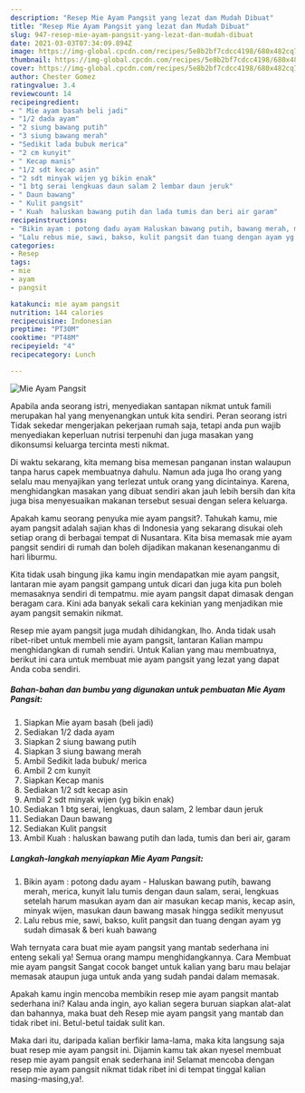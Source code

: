 ```yaml
---
description: "Resep Mie Ayam Pangsit yang lezat dan Mudah Dibuat"
title: "Resep Mie Ayam Pangsit yang lezat dan Mudah Dibuat"
slug: 947-resep-mie-ayam-pangsit-yang-lezat-dan-mudah-dibuat
date: 2021-03-03T07:34:09.894Z
image: https://img-global.cpcdn.com/recipes/5e8b2bf7cdcc4198/680x482cq70/mie-ayam-pangsit-foto-resep-utama.jpg
thumbnail: https://img-global.cpcdn.com/recipes/5e8b2bf7cdcc4198/680x482cq70/mie-ayam-pangsit-foto-resep-utama.jpg
cover: https://img-global.cpcdn.com/recipes/5e8b2bf7cdcc4198/680x482cq70/mie-ayam-pangsit-foto-resep-utama.jpg
author: Chester Gomez
ratingvalue: 3.4
reviewcount: 14
recipeingredient:
- " Mie ayam basah beli jadi"
- "1/2 dada ayam"
- "2 siung bawang putih"
- "3 siung bawang merah"
- "Sedikit lada bubuk merica"
- "2 cm kunyit"
- " Kecap manis"
- "1/2 sdt kecap asin"
- "2 sdt minyak wijen yg bikin enak"
- "1 btg serai lengkuas daun salam 2 lembar daun jeruk"
- " Daun bawang"
- " Kulit pangsit"
- " Kuah  haluskan bawang putih dan lada tumis dan beri air garam"
recipeinstructions:
- "Bikin ayam : potong dadu ayam Haluskan bawang putih, bawang merah, merica, kunyit lalu tumis dengan daun salam, serai, lengkuas setelah harum masukan ayam dan air masukan kecap manis, kecap asin, minyak wijen, masukan daun bawang masak hingga sedikit menyusut"
- "Lalu rebus mie, sawi, bakso, kulit pangsit dan tuang dengan ayam yg sudah dimasak &amp; beri kuah bawang"
categories:
- Resep
tags:
- mie
- ayam
- pangsit

katakunci: mie ayam pangsit 
nutrition: 144 calories
recipecuisine: Indonesian
preptime: "PT30M"
cooktime: "PT48M"
recipeyield: "4"
recipecategory: Lunch

---
```



![Mie Ayam Pangsit](https://img-global.cpcdn.com/recipes/5e8b2bf7cdcc4198/680x482cq70/mie-ayam-pangsit-foto-resep-utama.jpg)

Apabila anda seorang istri, menyediakan santapan nikmat untuk famili merupakan hal yang menyenangkan untuk kita sendiri. Peran seorang istri Tidak sekedar mengerjakan pekerjaan rumah saja, tetapi anda pun wajib menyediakan keperluan nutrisi terpenuhi dan juga masakan yang dikonsumsi keluarga tercinta mesti nikmat.

Di waktu  sekarang, kita memang bisa memesan panganan instan walaupun tanpa harus capek membuatnya dahulu. Namun ada juga lho orang yang selalu mau menyajikan yang terlezat untuk orang yang dicintainya. Karena, menghidangkan masakan yang dibuat sendiri akan jauh lebih bersih dan kita juga bisa menyesuaikan makanan tersebut sesuai dengan selera keluarga. 



Apakah kamu seorang penyuka mie ayam pangsit?. Tahukah kamu, mie ayam pangsit adalah sajian khas di Indonesia yang sekarang disukai oleh setiap orang di berbagai tempat di Nusantara. Kita bisa memasak mie ayam pangsit sendiri di rumah dan boleh dijadikan makanan kesenanganmu di hari liburmu.

Kita tidak usah bingung jika kamu ingin mendapatkan mie ayam pangsit, lantaran mie ayam pangsit gampang untuk dicari dan juga kita pun boleh memasaknya sendiri di tempatmu. mie ayam pangsit dapat dimasak dengan beragam cara. Kini ada banyak sekali cara kekinian yang menjadikan mie ayam pangsit semakin nikmat.

Resep mie ayam pangsit juga mudah dihidangkan, lho. Anda tidak usah ribet-ribet untuk membeli mie ayam pangsit, lantaran Kalian mampu menghidangkan di rumah sendiri. Untuk Kalian yang mau membuatnya, berikut ini cara untuk membuat mie ayam pangsit yang lezat yang dapat Anda coba sendiri.

<!--inarticleads1-->

##### Bahan-bahan dan bumbu yang digunakan untuk pembuatan Mie Ayam Pangsit:

1. Siapkan  Mie ayam basah (beli jadi)
1. Sediakan 1/2 dada ayam
1. Siapkan 2 siung bawang putih
1. Siapkan 3 siung bawang merah
1. Ambil Sedikit lada bubuk/ merica
1. Ambil 2 cm kunyit
1. Siapkan  Kecap manis
1. Sediakan 1/2 sdt kecap asin
1. Ambil 2 sdt minyak wijen (yg bikin enak)
1. Sediakan 1 btg serai, lengkuas, daun salam, 2 lembar daun jeruk
1. Sediakan  Daun bawang
1. Sediakan  Kulit pangsit
1. Ambil  Kuah : haluskan bawang putih dan lada, tumis dan beri air, garam




<!--inarticleads2-->

##### Langkah-langkah menyiapkan Mie Ayam Pangsit:

1. Bikin ayam : potong dadu ayam - Haluskan bawang putih, bawang merah, merica, kunyit lalu tumis dengan daun salam, serai, lengkuas setelah harum masukan ayam dan air masukan kecap manis, kecap asin, minyak wijen, masukan daun bawang masak hingga sedikit menyusut
1. Lalu rebus mie, sawi, bakso, kulit pangsit dan tuang dengan ayam yg sudah dimasak &amp; beri kuah bawang




Wah ternyata cara buat mie ayam pangsit yang mantab sederhana ini enteng sekali ya! Semua orang mampu menghidangkannya. Cara Membuat mie ayam pangsit Sangat cocok banget untuk kalian yang baru mau belajar memasak ataupun juga untuk anda yang sudah pandai dalam memasak.

Apakah kamu ingin mencoba membikin resep mie ayam pangsit mantab sederhana ini? Kalau anda ingin, ayo kalian segera buruan siapkan alat-alat dan bahannya, maka buat deh Resep mie ayam pangsit yang mantab dan tidak ribet ini. Betul-betul taidak sulit kan. 

Maka dari itu, daripada kalian berfikir lama-lama, maka kita langsung saja buat resep mie ayam pangsit ini. Dijamin kamu tak akan nyesel membuat resep mie ayam pangsit enak sederhana ini! Selamat mencoba dengan resep mie ayam pangsit nikmat tidak ribet ini di tempat tinggal kalian masing-masing,ya!.

